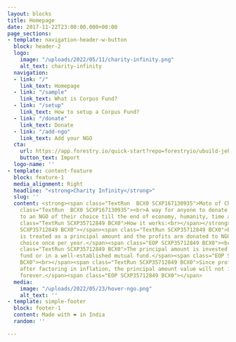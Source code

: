 ```yaml
---
layout: blocks
title: Homepage
date: 2017-11-22T23:00:00.000+00:00
page_sections:
- template: navigation-header-w-button
  block: header-2
  logo:
    image: "/uploads/2022/05/11/charity-infinity.png"
    alt_text: charity-infinity
  navigation:
  - link: "/"
    link_text: Homepage
  - link: "/sample"
    link_text: What is Corpus Fund?
  - link: "/setup"
    link_text: How to setup a Corpus Fund?
  - link: "/donate"
    link_text: Donate
  - link: "/add-ngo"
    link_text: Add your NGO
  cta:
    url: https://app.forestry.io/quick-start?repo=forestryio/ubuild-jekyll&provider=github&engine=jekyll
    button_text: Import
  logo-name: ''
- template: content-feature
  block: feature-1
  media_alignment: Right
  headline: "<strong>Charity Infinity</strong>"
  slug: ''
  content: <strong><span class="TextRun  BCX0 SCXP167130935">Moto of Charity Infinity</span></strong><em><span
    class="TextRun  BCX0 SCXP167130935"><br>A way for anyone to donate infinitely
    to an NGO of their choice till the end of economy, humanity, time and earth.</span></em>  <br><br><strong><span
    class="TextRun SCXP35712849 BCX0">How it works:<br></span></strong><span class="EOP
    SCXP35712849 BCX0">​</span><span class="TextRun SCXP35712849 BCX0">Every contribution
    is treated as a principal amount and the profits are donated to NGO of user’s
    choice once per year.</span><span class="EOP SCXP35712849 BCX0">​<br></span><span
    class="TextRun SCXP35712849 BCX0">The principal amount is invested in an index
    fund or in a well-established mutual fund.</span><span class="EOP SCXP35712849
    BCX0">​<br></span><span class="TextRun SCXP35712849 BCX0">Since profits are calculated
    after factoring in inflation, the principal amount value will not ideally diminish
    forever.</span><span class="EOP SCXP35712849 BCX0">​</span>
  media:
    image: "/uploads/2022/05/23/hover-ngo.png"
    alt_text: ''
- template: simple-footer
  block: footer-1
  content: Made with ❤︎ in India
  random: ''

---
```

